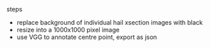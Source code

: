 steps

- replace background of individual hail xsection images with black
- resize into a 1000x1000 pixel image
- use VGG to annotate centre point, export as json

